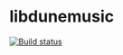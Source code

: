 # libdunemusic

[![Build status](https://ci.appveyor.com/api/projects/status/5nud3olrwtx7o3fq?svg=true)](https://ci.appveyor.com/project/jpcima/libdunemusic)
